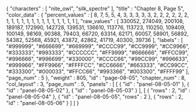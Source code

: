 {
  "characters" : [
    "nite_owl",
    "silk_spectre"
  ],
  "title" : "Chapter 8, Page 5",
  "color_data" : {
    "percent_values" : [
      8,
      7,
      5,
      5,
      4,
      3,
      3,
      3,
      3,
      3,
      2,
      2,
      2,
      2,
      2,
      2,
      1,
      1,
      1,
      1,
      1,
      1,
      1,
      1,
      1,
      1,
      1,
      1,
      1,
      1
    ],
    "raw_values" : [
      330052,
      274049,
      200108,
      189187,
      172990,
      142728,
      139531,
      136610,
      113776,
      113723,
      110250,
      109409,
      100149,
      98169,
      90388,
      79403,
      66720,
      63314,
      62171,
      60057,
      58901,
      56892,
      54382,
      52568,
      45921,
      43872,
      42862,
      41719,
      40300,
      39736
    ],
    "labels" : [
      "#999999",
      "#666699",
      "#669999",
      "#CCCC99",
      "#CC9999",
      "#CC9966",
      "#333333",
      "#993333",
      "#CCCCCC",
      "#FF9999",
      "#666666",
      "#FFCC99",
      "#996666",
      "#996699",
      "#330000",
      "#CCCC66",
      "#99CC99",
      "#996633",
      "#999966",
      "#FF9966",
      "#FFFFCC",
      "#CC6666",
      "#663333",
      "#CC99CC",
      "#333300",
      "#000033",
      "#FFCC66",
      "#993366",
      "#003300",
      "#FFFF99"
    ],
    "page_num" : 5
  },
  "weight" : 805,
  "id" : "page-08-05",
  "chapter_num" : 8,
  "col_layout" : 3,
  "page_num" : 5,
  "panels" : [
    [
      {
        "id" : "panel-08-05-01"
      },
      {
        "id" : "panel-08-05-02"
      },
      {
        "id" : "panel-08-05-03"
      }
    ],
    [
      {
        "rows" : 2,
        "id" : "panel-08-05-04"
      },
      {
        "id" : "panel-08-05-05",
        "rows" : 2
      },
      {
        "rows" : 2,
        "id" : "panel-08-05-06"
      }
    ]
  ]
}
